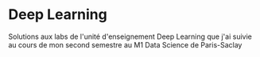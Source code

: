 # Deep Learning

Solutions aux labs de l'unité d'enseignement Deep Learning que j'ai suivie au cours de mon second semestre au M1 Data Science de Paris-Saclay

